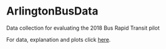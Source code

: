 # ArlingtonBusData
Data collection for evaluating the 2018 Bus Rapid Transit pilot

For data, explanation and plots click [here](Busplot.ipynb).
